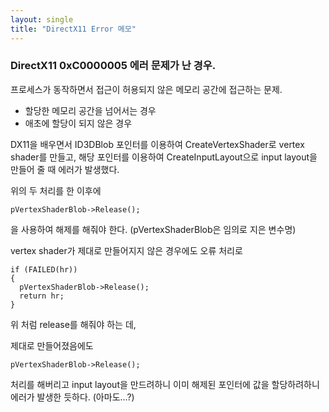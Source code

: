 ```yaml
---
layout: single
title: "DirectX11 Error 메모"
---
```


### DirectX11 0xC0000005 에러 문제가 난 경우.

프로세스가 동작하면서 접근이 허용되지 않은 메모리 공간에 접근하는 문제.
- 할당한 메모리 공간을 넘어서는 경우
- 애초에 할당이 되지 않은 경우

DX11을 배우면서 ID3DBlob 포인터를 이용하여 CreateVertexShader로 vertex shader를 만들고,
해당 포인터를 이용하여 CreateInputLayout으로 input layout을 만들어 줄 때 에러가 발생했다.

위의 두 처리를 한 이후에
```
pVertexShaderBlob->Release(); 
```
을 사용하여 해제를 해줘야 한다. (pVertexShaderBlob은 임의로 지은 변수명)

vertex shader가 제대로 만들어지지 않은 경우에도 오류 처리로 
```
if (FAILED(hr))
{
  pVertexShaderBlob->Release();
  return hr;
}
```
위 처럼 release를 해줘야 하는 데,

제대로 만들어졌음에도
```
pVertexShaderBlob->Release();
```
처리를 해버리고 input layout을 만드려하니 이미 해제된 포인터에 값을 할당하려하니 에러가 발생한 듯하다. (아마도...?)
